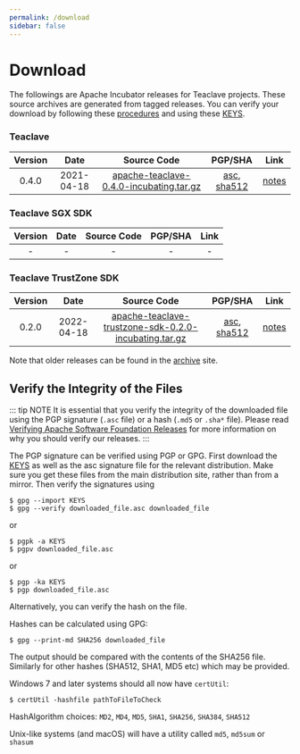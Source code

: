 ```yaml
---
permalink: /download
sidebar: false
---
```

# Download

The followings are Apache Incubator releases for Teaclave projects.
These source archives are generated from tagged releases. You can verify your
download by following these
[procedures](https://www.apache.org/info/verification.html) and using these
[KEYS](https://downloads.apache.org/incubator/teaclave/KEYS).

### Teaclave

| Version | Date | Source Code               | PGP/SHA | Link |
|:-------:|:------------:|:-------------------------:|:-------:|:-------------:|
| 0.4.0   | 2021-04-18   | [apache-teaclave-0.4.0-incubating.tar.gz](https://www.apache.org/dyn/closer.lua/incubator/teaclave/0.4.0/apache-teaclave-0.4.0-incubating.tar.gz)| [asc](https://downloads.apache.org/incubator/teaclave/0.4.0/apache-teaclave-0.4.0-incubating.tar.gz.asc), [sha512](https://downloads.apache.org/incubator/teaclave/0.4.0/apache-teaclave-0.4.0-incubating.tar.gz.sha512) | [notes](https://github.com/apache/incubator-teaclave/releases/tag/v0.4.0) |

### Teaclave SGX SDK

| Version | Date | Source Code               | PGP/SHA | Link |
|:-------:|:------------:|:-------------------------:|:----:|:-------:|
| - | - | - | - | - |

### Teaclave TrustZone SDK

| Version | Date | Source Code               | PGP/SHA | Link |
|:-------:|:------------:|:-------------------------:|:----:|:-------:|
| 0.2.0   | 2022-04-18   | [apache-teaclave-trustzone-sdk-0.2.0-incubating.tar.gz](https://www.apache.org/dyn/closer.lua/incubator/teaclave/trustzone-sdk-0.2.0/apache-teaclave-trustzone-sdk-0.2.0-incubating.tar.gz)| [asc](https://downloads.apache.org/incubator/teaclave/trustzone-sdk-0.2.0/apache-teaclave-trustzone-sdk-0.2.0-incubating.tar.gz.asc), [sha512](https://downloads.apache.org/incubator/teaclave/trustzone-sdk-0.2.0/apache-teaclave-trustzone-sdk-0.2.0-incubating.tar.gz.sha512) | [notes](https://github.com/apache/incubator-teaclave-trustzone-sdk/releases/tag/v0.2.0) |


Note that older releases can be found in the [archive](https://archive.apache.org/dist/incubator/teaclave/) site.

## Verify the Integrity of the Files

::: tip NOTE
It is essential that you verify the integrity of the downloaded file using the
PGP signature (`.asc` file) or a hash (`.md5` or `.sha*` file). Please read
[Verifying Apache Software Foundation Releases](https://www.apache.org/info/verification.html)
for more information on why you should verify our releases.
:::

The PGP signature can be verified using PGP or GPG. First download the
[KEYS](https://downloads.apache.org/incubator/teaclave/KEYS) as
well as the asc signature file for the relevant distribution. Make sure you get
these files from the main distribution site, rather than from a mirror. Then
verify the signatures using

```
$ gpg --import KEYS
$ gpg --verify downloaded_file.asc downloaded_file
```
or
```
$ pgpk -a KEYS
$ pgpv downloaded_file.asc
```
or
```
$ pgp -ka KEYS
$ pgp downloaded_file.asc
```
Alternatively, you can verify the hash on the file.

Hashes can be calculated using GPG:

```
$ gpg --print-md SHA256 downloaded_file
```

The output should be compared with the contents of the SHA256 file. Similarly
for other hashes (SHA512, SHA1, MD5 etc) which may be provided.

Windows 7 and later systems should all now have `certUtil`:

```
$ certUtil -hashfile pathToFileToCheck
```

HashAlgorithm choices: `MD2`, `MD4`, `MD5`, `SHA1`, `SHA256`, `SHA384`, `SHA512`

Unix-like systems (and macOS) will have a utility called `md5`, `md5sum` or `shasum`
